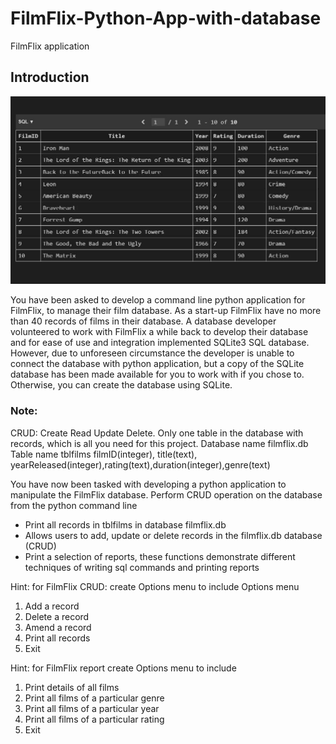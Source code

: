 # FilmFlix-Python-App-with-database
FilmFlix application

<h2>Introduction</h2> 
<!-- <iframe src="https://replit.com/@DainaStauere/FilmFlix?embed=true"></iframe> -->

<img src="img.jpg">
<p>
You have been asked to develop a command line python application for FilmFlix, to manage their film database. As a start-up FilmFlix have no more than 40 records of films in their database. A database developer volunteered to work with FilmFlix a while back to develop their database and for ease of use and integration implemented SQLite3 SQL database. However, due to unforeseen circumstance the developer is unable to connect the database with python application, but a copy of the SQLite database has been made available for you to work with if you chose to. Otherwise, you can create the database using SQLite. 
</p>
<h3>Note:</h3>
<p>
CRUD: Create Read Update Delete.
Only one table in the database with records, which is all you need for this project.
Database name filmflix.db 
Table name tblfilms
filmID(integer), title(text), yearReleased(integer),rating(text),duration(integer),genre(text)
</p>

<p>You have now been tasked with developing a python application to manipulate the FilmFlix database.
  Perform CRUD operation on the database from the python command line</p>
<ul>
  <li>Print all records in  tblfilms in database filmflix.db</li>
  <li>Allows users to add, update or delete records in the filmflix.db database (CRUD)</li>
  <li>Print a selection of reports, these functions demonstrate different techniques of writing sql commands and printing reports</li>
</ul>
	
<p>Hint: for FilmFlix CRUD: create Options menu to include 
Options menu</p>
<ol>
  <li>Add a record</li>
  <li>Delete a record</li>
  <li>Amend a record</li>
  <li>Print all records</li>
  <li>Exit</li>
</ol>

<p>
Hint: for FilmFlix report create Options menu to include 
</p>
<ol>
  <li>Print details of all films</li>
  <li>Print all films of a particular genre</li>
  <li>Print all films of a particular year</li>
  <li>Print all films of a particular rating</li>
  <li>Exit</li>
</ol>



